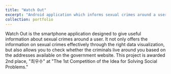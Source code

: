 ```yaml
---
title: "Watch Out"
excerpt: "Android application which informs sexual crimes around a user<br/><img src='/images/watchout.png'>"
collection: portfolio
---
```


Watch Out is the smartphone application designed to give useful information about sexual crimes around a user. It not only offers the information on sexual crimes effectively through the right data visualization, but also allows you to check whether the criminals live around you based on the addresses available on the government website. This project is awarded 2nd place, "최우수" at "The 1st Competition of the Idea for Solving Social Problems."